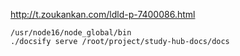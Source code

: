 http://t.zoukankan.com/ldld-p-7400086.html

```
/usr/node16/node_global/bin
./docsify serve /root/project/study-hub-docs/docs
```